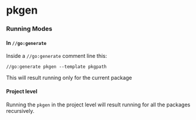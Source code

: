 # pkgen

### Running Modes

#### In `//go:generate`
Inside a `//go:generate` comment line this:

```golang
//go:generate pkgen --template pkgpath
```

This will result running only for the current package



#### Project level
Running the `pkgen` in the project level will result running for all the packages recursively.

